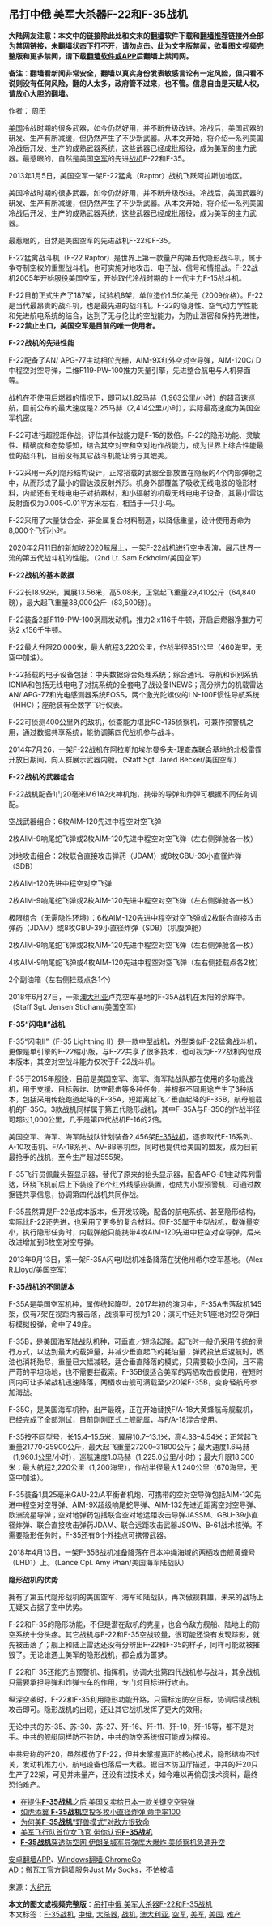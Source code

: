  <h2>吊打中俄 美军大杀器F-22和F-35战机</h2> <p class="notice"><b>大陆网友注意：本文中的链接除此处和文末的<a href="https://github.com/bannedbook/fanqiang" >翻墙</a>软件下载和<a href="https://github.com/killgcd/justmysocks/blob/master/README.md">翻墙推荐</a>链接外全部为禁网链接，未翻墙状态下打不开，请勿点击。此为文字版禁闻，欲看图文视频完整版和更多禁闻，请下载<a href="https://github.com/bannedbook/fanqiang">翻墙软件或APP</a>后翻墙上禁闻网。</p><p>备注：翻墙看新闻非常安全，翻墙以真实身份发表敏感言论有一定风险，但只看不说则没有任何风险，翻的人太多，政府管不过来，也不管。信息自由是天赋人权，请放心大胆的翻墙。</b></p>  <div class="entry"> <p>作者： 周田</p> <p id="summary"><a href="https://www.bannedbook.org/bnews/tag/%e7%be%8e%e5%9b%bd/" class="st_tag internal_tag" rel="tag" title="标签 美国 下的日志">美国</a>冷战时期的很多武器，如今仍然好用，并不断升级改进。冷战后，美国武器的研发、生产有所减缓，但仍然产生了不少新武器。从本文开始，将介绍一系列美国冷战后开发、生产的成熟武器系统，这些武器已经成批服役，成为<a href="https://www.bannedbook.org/bnews/tag/%e7%be%8e%e5%86%9b/" class="st_tag internal_tag" rel="tag" title="标签 美军 下的日志">美军</a>的主力武器。最惹眼的，自然是美国<a href="https://www.bannedbook.org/bnews/tag/%e7%a9%ba%e5%86%9b/" class="st_tag internal_tag" rel="tag" title="标签 空军 下的日志">空军</a>的先进<a href="https://www.bannedbook.org/bnews/tag/%e6%88%98%e6%9c%ba/" class="st_tag internal_tag" rel="tag" title="标签 战机 下的日志">战机</a>F-22和F-35。</p> <p id="conimg"></p> <p>2013年1月5日，美国空军一架F-22猛禽（Raptor）战机飞跃阿拉斯加地区。</p> <p>美国冷战时期的很多武器，如今仍然好用，并不断升级改进。冷战后，美国武器的研发、生产有所减缓，但仍然产生了不少新武器。从本文开始，将介绍一系列美国冷战后开发、生产的成熟武器系统，这些武器已经成批服役，成为美军的主力武器。</p> <p>最惹眼的，自然是美国空军的先进战机F-22和F-35。</p> <p>F-22猛禽战斗机（F-22 Raptor）是世界上第一款量产的第五代隐形战斗机，属于争夺制空权的重型战斗机，也可实施对地攻击、电子战、信号和情报战。F-22战机2005年开始服役美国空军，开始取代冷战时期的上一代主力F-15战斗机。</p> <p>F-22目前正式生产了187架，试验机8架，单位造价1.5亿美元（2009价格）。F-22是当代最昂贵的战斗机，也是最先进的战斗机。F-22的隐身性、空气动力学性能和先进航电系统的结合，达到了无与伦比的空战能力，为防止泄密和保持先进性，<strong>F-22禁止出口，美国空军是目前的唯一使用者。</strong></p> <p><strong>F-22</strong><strong>战机的先进性能</strong></p> <p>F-22配备了AN/ APG-77主动相位光栅，AIM-9X红外空对空导弹，AIM-120C/ D中程空对空导弹，二维F119-PW-100推力矢量引擎，先进整合航电与人机界面等。</p> <p>战机在不使用后燃器的情况下，即可以1.82马赫（1,963公里/小时）的超音速巡航，目前公布的最大速度是2.25马赫（2,414公里/小时），实际最高速度为美国空军机密。</p> <p>F-22可进行超视距作战，评估其作战能力是F-15的数倍。F-22的隐形功能、灵敏性、精确度和态势感知，结合其空对空和空对地作战能力，成为世界上综合性能最佳的战斗机，目前没有其它战斗机能证明与其媲美。</p> <p>F-22采用一系列隐形结构设计，正常搭载的武器全部放置在隐蔽的4个内部弹舱之中，从而形成了最小的雷达波反射外形。机身外部覆盖了吸收无线电波的隐形材料，内部还有无线电电子对抗器材，和小辐射的机载无线电电子设备，其最小雷达反射面仅为0.005-0.01平方米左右，相当于一只小鸟。</p> <p>F-22采用了大量钛合金、非金属复合材料制造，以降低重量，设计使用寿命为8,000个飞行小时。</p> <p></p>  <p>2020年2月11日的新加坡2020航展上，一架F-22战机进行空中表演，展示世界一流的第五代战斗机的性能。（2nd Lt. Sam Eckholm/美国空军）</p> <p><strong>F-22</strong><strong>战机的基本数据</strong></p> <p>F-22长18.92米，翼展13.56米，高5.08米，正常起飞重量29,410公斤（64,840磅），最大起飞重量38,000公斤（83,500磅）。</p> <p>F-22装备2部F119-PW-100涡扇发动机，推力2 x116千牛顿，开启后燃器净推力可达2 x156千牛顿。</p> <p>F-22最大升限20,000米，最大航程3,220公里，作战半径851公里（460海里，无空中加油）。</p> <p>F-22搭载的电子设备包括：中央数据综合处理系统；综合通讯、导航和识别系统ICNIA和包括无线电电子对抗系统的全套电子战设备INEWS；高分辨力的机载雷达AN/ APG-77和光电感测器系统EOSS，两个激光陀螺仪的LN-100F惯性导航系统（HHC）；座舱装有全数字飞行仪表。</p> <p>F-22可侦测400公里外的敌机，侦查能力堪比RC-135侦察机，可兼作预警机之用，通过数据共享系统，能协调第四代战机参与战斗。</p> <p></p> <p>2014年7月26，一架F-22战机在阿拉斯加埃尔曼多夫-理查森联合基地的北极雷霆开放日期间，向人群展示武器内舱。（Staff Sgt. Jared Becker/美国空军）</p> <p><strong>F-22</strong><strong>战机的武器组合</strong></p> <p>F-22战机配备1门20毫米M61A2火神机炮，携带的导弹和炸弹可根据不同任务调配。</p> <p>空战武器组合：6枚AIM-120先进中程空对空飞弹</p> <p>2枚AIM-9响尾蛇飞弹或2枚AIM-120先进中程空对空飞弹（左右侧弹舱各一枚）</p> <p>对地攻击组合：2枚联合直接攻击弹药（JDAM）或8枚GBU-39小直径炸弹（SDB）</p> <p>2枚AIM-120先进中程空对空飞弹</p>  <p>2枚AIM-9响尾蛇飞弹或2枚AIM-120先进中程空对空飞弹（左右侧弹舱各一枚）</p> <p>极限组合（无需隐性环境）：6枚AIM-120先进中程空对空飞弹或2枚联合直接攻击弹药（JDAM）或8枚GBU-39小直径炸弹（SDB）（机腹弹舱）</p> <p>2枚AIM-9响尾蛇飞弹或2枚AIM-120先进中程空对空飞弹（左右侧弹舱各一枚）</p> <p>4枚AIM-9响尾蛇飞弹或4枚AIM-120先进中程空对空飞弹（左右侧挂载点各2枚）</p> <p>2个副油箱（左右侧挂载点各1个）</p> <p></p> <p>2018年6月27日，一架<a href="https://www.bannedbook.org/bnews/tag/%e6%be%b3%e5%a4%a7%e5%88%a9%e4%ba%9a/" class="st_tag internal_tag" rel="tag" title="标签 澳大利亚 下的日志">澳大利亚</a>卢克空军基地的F-35A战机在太阳的余辉中。（Staff Sgt. Jensen Stidham/美国空军）</p> <p><strong>F-35</strong><strong>“闪电</strong><strong>II</strong><strong>”战机</strong></p> <p>F-35“闪电II”（F-35 Lightning II）是一款中型战机，外型类似F-22猛禽战斗机，更像是单引擎的F-22缩小版，与F-22共享了很多技术，也可视为F-22战机的低成本版本，其空对空战斗能力仅次于F-22战斗机。</p> <p>F-35于2015年服役，目前是美国空军、海军、海军陆战队都在使用的多功能战机，用于支援、目标轰炸、防空截击等多种任务，并根据不同用途产生了3种版本，包括采用传统跑道起降的F-35A，短距离起飞／垂直起降的F-35B，航母舰载机的F-35C。3款战机同样属于第五代隐形战机，其中F-35A与F-35C的作战半径可超过1,000公里，几乎是第四代战机F-16的2倍。</p> <p>美国空军、海军、海军陆战队计划装备2,456架<a href="https://www.bannedbook.org/bnews/tag/F-35%E6%88%98%E6%9C%BA/" class="st_tag internal_tag" rel="tag" title="标签 F-35战机 下的日志">F-35战机</a>，逐步取代F-16系列、A-10攻击机、F/A-18系列、AV-8B等机型，同时也提供给美国的盟友，成为目前最抢手的战机，至今生产超过555架。</p> <p>F-35飞行员佩戴头盔显示器，替代了原来的抬头显示器，配备APG-81主动阵列雷达，环绕飞机前后上下装设了6个红外线感应装置，也成为小型预警机，可通过数据链共享信息，协调第四代战机共同作战。</p> <p>F-35虽然算是F-22低成本版本，但开发较晚，配备的航电系统、甚至隐形结构，实际比F-22还先进，也采用了更多的复合材料。但F-35属于中型战机，载弹量变小，执行隐形任务时，内载弹舱只能携带4枚AIM-120先进中程空对空导弹，后来改进增加到6枚空对空导弹。</p> <p></p> <p>2013年9月13日，第一架F-35A闪电II战机准备降落在犹他州希尔空军基地。（Alex R.Lloyd/美国空军）</p>  <p><strong>F-35</strong><strong>战机的不同版本</strong></p> <p>F-35A是美国空军机种，属传统起降型。2017年初的演习中，F-35A击落敌机145架，仅有7架在视距内被击落，战损率可视为1:20；演习中还对51座地对空导弹目标模拟投弹，命中了49座。</p> <p>F-35B，是美国海军陆战队机种，可垂直／短场起降。起飞时一般仍采用传统的滑行方式，以达到最大的载弹量，并减少垂直起飞的耗油量；弹药投放后返航时，燃油也消耗殆尽，重量已大幅减轻，适合垂直降落的模式，只需要较小空间，且不需严苛的平坦场地，也不需要拦截索。F-35B很适合美军的两栖攻击舰使用，在短时间内可让多架战机迅速降落，两栖攻击舰可满载至少20架F-35B，变身轻航母参加海战。</p> <p>F-35C，是美国海军机种，出产最晚，正在开始替换F/A-18大黄蜂航母舰载机，已经完成了全部测试，目前刚刚正式上舰配属，与F/A-18混合使用。</p> <p>F-35按不同型号，长15.4–15.5米，翼展10.7–13.1米，高4.33–4.54米；正常起飞重量21770-25900公斤，最大起飞重量27200–31800公斤；最大速度1.6马赫（1,960.1公里/小时），巡航速度1.0马赫（1,225.0公里/小时）；最大升限18,300米；最大航程2,220公里（1,200海里），作战半径最大1,240公里（670海里，无空中加油）。</p> <p>F-35装备1具25毫米GAU-22/A平衡者机炮，可携带的空对空导弹包括AIM-120先进中程空对空导弹、AIM-9X超级响尾蛇导弹、AIM-132先进近距离空对空导弹、欧洲流星导弹；空对地弹药包括联合空对地远距攻击导弹JASSM、GBU-39小直径炸弹、联合直接攻击弹药JDAM、联合远距攻击武器JSOW、B-61战术核弹。不需要隐形任务时，F-35还有6个外挂点可携带武器。</p> <p></p> <p>2018年4月13日，一架F-35B战机准备降落在日本冲绳海域的两栖攻击舰黄蜂号（LHD1）上。（Lance Cpl. Amy Phan/美国海军陆战队）</p> <p><strong>隐形战机的优势</strong></p> <p>拥有了第五代隐形战机的美国空军、海军和陆战队，再次傲视群雄，未来的战场上无疑又占据了空中优势。</p> <p>F-22和F-35的隐形功能，不但是潜在敌机的克星，也会令敌方舰船、陆地上的防空系统十分头疼。其它战机与F-22和F-35空战较量，很可能还没有发现踪影，就先被击落了；舰上和陆上雷达还没有分辨出F-22和F-35的样子，同样可能就被摧毁了。无论谁遇上美军的隐形战机，都会成为噩梦。</p> <p>F-22和F-35还能充当预警机、指挥机，协调大批第四代战机参与战斗，其余战机只需要承担导弹和炸弹卡车的作用，专门对目标进行攻击。</p> <p>纵深空袭时，F-22和F-35利用隐形功能开路，只需标定防空目标，协调后续战机攻击即可。隐形战机的出现，还让其它战机发挥了更大的效用。</p> <p>无论中共的苏-35、苏-30、苏-27、歼-16、歼-11、歼-10，歼-15等，都不是对手。中共的舰艇同样防不胜防，中共的防空系统很可能成为摆设。</p> <p>中共号称的歼20，虽然模仿了F-22，但并未掌握真正的核心技术，隐形结构不过关，发动机推力小，航电设备也落后一大截。据日本防卫厅描述，中共的歼20只生产了22架，可见并未量产，还没有过技术关，如今难以再偷窃技术资料，最终恐怕<a href="https://www.bannedbook.org/bnews/tag/%e9%9a%be%e4%ba%a7/" class="st_tag internal_tag" rel="tag" title="标签 难产 下的日志">难产</a>。</p>  <ul class='op-related-articles' title='相关阅读'> <li><a href='https://www.bannedbook.org/bnews/worldnews/20200830/1388203.html' target='_blank'>在提供<b>F-35战机</b>之后 美国又卖给日本一款关键空空导弹</a></li> <li><a href='https://www.bannedbook.org/bnews/cbnews/20200827/1386472.html' target='_blank'>如虎添翼 <b>F-35战机</b>空投多枚小直径炸弹 命中率100</a></li> <li><a href='https://www.bannedbook.org/bnews/cbnews/20200818/1381828.html' target='_blank'>为何美<b>F-35战机</b>“野兽模式”对敌方很致命</a></li> <li><a href='https://www.bannedbook.org/bnews/cbnews/20200731/1372644.html' target='_blank'>美军飞行队首位女飞官 带你认识<b>F-35战机</b></a></li> <li><a href='https://www.bannedbook.org/bnews/topimagenews/20200111/1257215.html' target='_blank'><b>F-35战机</b>穿透防空网 伊朗圣城军导弹库大爆炸 美侦察机急速升空</a></li> </ul> <p class="texttj"> <a href="https://github.com/bannedbook/fanqiang/wiki/%E7%A6%81%E9%97%BB%E7%BD%91%E5%AE%89%E5%8D%93%E7%BF%BB%E5%A2%99%E6%96%B0%E9%97%BBAPP" target="_blank">安卓翻墙APP</a>、<a href="https://github.com/bannedbook/fanqiang/wiki/Chrome%E4%B8%80%E9%94%AE%E7%BF%BB%E5%A2%99%E5%8C%85" target="_blank">Windows翻墙:ChromeGo</a><br/> <a href="https://github.com/killgcd/justmysocks/blob/master/README.md" target="_blank">AD：搬瓦工官方翻墙服务Just My Socks，不怕被墙</a> </p><p> 来源：<span class='wp_keywordlink_affiliate'><a href="http://www.epochtimes.com/" title="大纪元" target="_blank">大纪元</a></span> </p><a name='sharetosocial'></a>         <div><b>本文的图文或视频完整版</b>：<a href='https://www.bannedbook.org/bnews/cbnews/20200920/1399770.html'>吊打中俄 美军大杀器F-22和F-35战机</a></div>  </div><!--END ENTRY--> <div class="postfooter"> <div>本文标签：<a href="https://www.bannedbook.org/bnews/tag/F-35%E6%88%98%E6%9C%BA/" rel="tag">F-35战机</a>, <a href="https://www.bannedbook.org/bnews/tag/%E4%B8%AD%E4%BF%84/" rel="tag">中俄</a>, <a href="https://www.bannedbook.org/bnews/tag/%e5%a4%a7%e6%9d%80%e5%99%a8/" rel="tag">大杀器</a>, <a href="https://www.bannedbook.org/bnews/tag/%e6%88%98%e6%9c%ba/" rel="tag">战机</a>, <a href="https://www.bannedbook.org/bnews/tag/%e6%be%b3%e5%a4%a7%e5%88%a9%e4%ba%9a/" rel="tag">澳大利亚</a>, <a href="https://www.bannedbook.org/bnews/tag/%e7%a9%ba%e5%86%9b/" rel="tag">空军</a>, <a href="https://www.bannedbook.org/bnews/tag/%e7%be%8e%e5%86%9b/" rel="tag">美军</a>, <a href="https://www.bannedbook.org/bnews/tag/%e7%be%8e%e5%9b%bd/" rel="tag">美国</a>, <a href="https://www.bannedbook.org/bnews/tag/%e9%9a%be%e4%ba%a7/" rel="tag">难产</a></div>  </div><!--END POSTFOOTER--> 